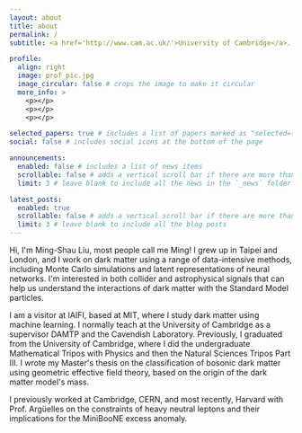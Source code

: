 ```yaml
---
layout: about
title: about
permalink: /
subtitle: <a href='http://www.cam.ac.uk/'>University of Cambridge</a>. 

profile:
  align: right
  image: prof_pic.jpg
  image_circular: false # crops the image to make it circular
  more_info: >
    <p></p>
    <p></p>
    <p></p>

selected_papers: true # includes a list of papers marked as "selected={true}"
social: false # includes social icons at the bottom of the page

announcements:
  enabled: false # includes a list of news items
  scrollable: false # adds a vertical scroll bar if there are more than 3 news items
  limit: 3 # leave blank to include all the news in the `_news` folder

latest_posts:
  enabled: true
  scrollable: false # adds a vertical scroll bar if there are more than 3 new posts items
  limit: 3 # leave blank to include all the blog posts
---
```


Hi, I'm Ming-Shau Liu, most people call me Ming! I grew up in Taipei and London, and I work on dark matter using a range of data-intensive methods, including Monte Carlo simulations and latent representations of neural networks. I'm interested in both collider and astrophysical signals that can help us understand the interactions of dark matter with the Standard Model particles.

I am a visitor at IAIFI, based at MIT, where I study dark matter using machine learning. I normally teach at the University of Cambridge as a supervisor DAMTP and the Cavendish Laboratory. Previously, I graduated from the University of Cambridge, where I did the undergraduate Mathematical Tripos with Physics and then the Natural Sciences Tripos Part III. I wrote my Master's thesis on the classification of bosonic dark matter using geometric effective field theory, based on the origin of the dark matter model's mass. 

I previously worked at Cambridge, CERN, and most recently, Harvard with Prof. Argüelles on the constraints of heavy neutral leptons and their implications for the MiniBooNE excess anomaly. 
